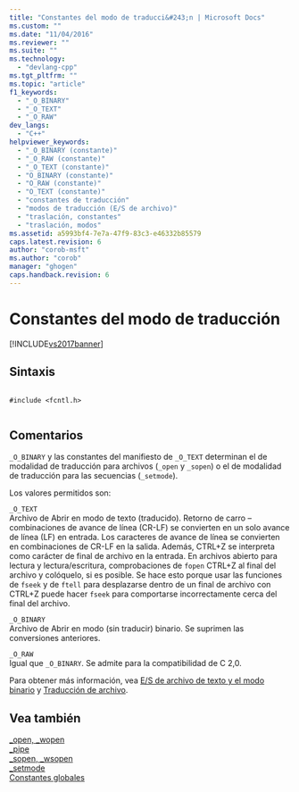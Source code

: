 ```yaml
---
title: "Constantes del modo de traducci&#243;n | Microsoft Docs"
ms.custom: ""
ms.date: "11/04/2016"
ms.reviewer: ""
ms.suite: ""
ms.technology: 
  - "devlang-cpp"
ms.tgt_pltfrm: ""
ms.topic: "article"
f1_keywords: 
  - "_O_BINARY"
  - "_O_TEXT"
  - "_O_RAW"
dev_langs: 
  - "C++"
helpviewer_keywords: 
  - "_O_BINARY (constante)"
  - "_O_RAW (constante)"
  - "_O_TEXT (constante)"
  - "O_BINARY (constante)"
  - "O_RAW (constante)"
  - "O_TEXT (constante)"
  - "constantes de traducción"
  - "modos de traducción (E/S de archivo)"
  - "traslación, constantes"
  - "traslación, modos"
ms.assetid: a5993bf4-7e7a-47f9-83c3-e46332b85579
caps.latest.revision: 6
author: "corob-msft"
ms.author: "corob"
manager: "ghogen"
caps.handback.revision: 6
---
```

# Constantes del modo de traducci&#243;n
[!INCLUDE[vs2017banner](../assembler/inline/includes/vs2017banner.md)]

## Sintaxis  
  
```  
  
#include <fcntl.h>  
  
```  
  
## Comentarios  
 `_O_BINARY` y las constantes del manifiesto de `_O_TEXT` determinan el de modalidad de traducción para archivos \(`_open` y `_sopen`\) o el de modalidad de traducción para las secuencias \(`_setmode`\).  
  
 Los valores permitidos son:  
  
 `_O_TEXT`  
 Archivo de Abrir en modo de texto \(traducido\).  Retorno de carro – combinaciones de avance de línea \(CR\-LF\) se convierten en un solo avance de línea \(LF\) en entrada.  Los caracteres de avance de línea se convierten en combinaciones de CR\-LF en la salida.  Además, CTRL\+Z se interpreta como carácter de final de archivo en la entrada.  En archivos abierto para lectura y lectura\/escritura, comprobaciones de `fopen` CTRL\+Z al final del archivo y colóquelo, si es posible.  Se hace esto porque usar las funciones de `fseek` y de `ftell` para desplazarse dentro de un final de archivo con CTRL\+Z puede hacer `fseek` para comportarse incorrectamente cerca del final del archivo.  
  
 `_O_BINARY`  
 Archivo de Abrir en modo \(sin traducir\) binario.  Se suprimen las conversiones anteriores.  
  
 `_O_RAW`  
 Igual que `_O_BINARY`.  Se admite para la compatibilidad de C 2,0.  
  
 Para obtener más información, vea [E\/S de archivo de texto y el modo binario](../c-runtime-library/text-and-binary-mode-file-i-o.md) y [Traducción de archivo](../c-runtime-library/file-translation-constants.md).  
  
## Vea también  
 [\_open, \_wopen](../c-runtime-library/reference/open-wopen.md)   
 [\_pipe](../c-runtime-library/reference/pipe.md)   
 [\_sopen, \_wsopen](../c-runtime-library/reference/sopen-wsopen.md)   
 [\_setmode](../c-runtime-library/reference/setmode.md)   
 [Constantes globales](../c-runtime-library/global-constants.md)